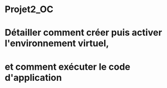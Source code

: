 # Projet2_OC
# Détailler comment créer puis activer l'environnement virtuel,
# et comment exécuter le code d'application
